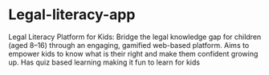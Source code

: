 # Legal-literacy-app

Legal Literacy Platform for Kids:
Bridge the legal knowledge gap for children (aged 8–16) through an engaging, gamified web-based platform.
Aims to empower kids to know what is their right and make them confident growing up.
Has quiz based learning making it fun to learn for kids
